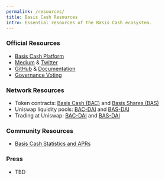 ```yaml
---
permalink: /resources/
title: Basis Cash Resources
intro: Essential resources of the Basis Cash ecosystem.
---
```


### Official Resources

- [Basis Cash Platform](https://basis.cash/)
- [Medium](https://medium.com/basis-cash) & [Twitter](https://twitter.com/SimpleGTD)
- [GitHub](https://github.com/Basis-Cash) & [Documentation](https://docs.basis.cash/)
- [Governance Voting](https://snapshot.page/#/SimpleGTD.eth)

### Network Resources

- Token contracts: [Basis Cash (BAC)](https://etherscan.io/token/0x3449fc1cd036255ba1eb19d65ff4ba2b8903a69a) and [Basis Shares (BAS)](https://etherscan.io/token/0xa7ED29B253D8B4E3109ce07c80fc570f81B63696)
- Uniswap liquidity pools: [BAC-DAI](https://app.uniswap.org/#/add/0x3449fc1cd036255ba1eb19d65ff4ba2b8903a69a/0x6b175474e89094c44da98b954eedeac495271d0f) and [BAS-DAI](https://app.uniswap.org/#/add/0x6b175474e89094c44da98b954eedeac495271d0f/0xa7ed29b253d8b4e3109ce07c80fc570f81b63696)
- Trading at Uniswap: [BAC-DAI](https://app.uniswap.org/#/swap?inputCurrency=0x3449fc1cd036255ba1eb19d65ff4ba2b8903a69a&outputCurrency=0x6b175474e89094c44da98b954eedeac495271d0f) and [BAS-DAI](https://app.uniswap.org/#/swap?inputCurrency=0x6b175474e89094c44da98b954eedeac495271d0f&outputCurrency=0xa7ed29b253d8b4e3109ce07c80fc570f81b63696)

### Community Resources

- [Basis Cash Statistics and APRs](https://bc.tools/)

### Press

- TBD